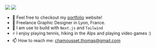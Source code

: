 [<img src="https://img.shields.io/badge/linkedin-%230077B5.svg?&style=for-the-badge&logo=linkedin&logoColor=white" />](https://www.linkedin.com/in/thomaschamousset/)
[<img src="https://img.shields.io/badge/instagram-%2312100E.svg?&style=for-the-badge&logo=instagram&color=405DE6" />](https://instagram.com/thomaschamousset) 

- 🔭 Feel free to checkout my [portfolio](https://thomaschamousset.com/) website!
- 🐯 Freelance Graphic Designer in Lyon, France.
- 🚀 I am use to build with `Next.js` and `Tailwind`
- ⚡ I enjoy playing tennis, hiking in the Alps and playing video games :)
- 📫 How to reach me: chamousset.thomas@gmail.com
